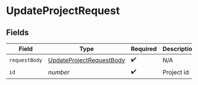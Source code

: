 # UpdateProjectRequest


## Fields

| Field                                                                           | Type                                                                            | Required                                                                        | Description                                                                     |
| ------------------------------------------------------------------------------- | ------------------------------------------------------------------------------- | ------------------------------------------------------------------------------- | ------------------------------------------------------------------------------- |
| `requestBody`                                                                   | [UpdateProjectRequestBody](../../models/operations/updateprojectrequestbody.md) | :heavy_check_mark:                                                              | N/A                                                                             |
| `id`                                                                            | *number*                                                                        | :heavy_check_mark:                                                              | Project id                                                                      |